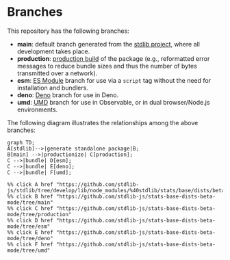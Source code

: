 <!--

@license Apache-2.0

Copyright (c) 2022 The Stdlib Authors.

Licensed under the Apache License, Version 2.0 (the "License");
you may not use this file except in compliance with the License.
You may obtain a copy of the License at

    http://www.apache.org/licenses/LICENSE-2.0

Unless required by applicable law or agreed to in writing, software
distributed under the License is distributed on an "AS IS" BASIS,
WITHOUT WARRANTIES OR CONDITIONS OF ANY KIND, either express or implied.
See the License for the specific language governing permissions and
limitations under the License.

-->

# Branches

This repository has the following branches:

-   **main**: default branch generated from the [stdlib project][stdlib-url], where all development takes place.
-   **production**: [production build][production-url] of the package (e.g., reformatted error messages to reduce bundle sizes and thus the number of bytes transmitted over a network).
-   **esm**: [ES Module][esm-url] branch for use via a `script` tag without the need for installation and bundlers.
-   **deno**: [Deno][deno-url] branch for use in Deno.
-   **umd**: [UMD][umd-url] branch for use in Observable, or in dual browser/Node.js environments.

The following diagram illustrates the relationships among the above branches:

```mermaid
graph TD;
A[stdlib]-->|generate standalone package|B;
B[main] -->|productionize| C[production];
C -->|bundle| D[esm];
C -->|bundle| E[deno];
C -->|bundle| F[umd];

%% click A href "https://github.com/stdlib-js/stdlib/tree/develop/lib/node_modules/%40stdlib/stats/base/dists/beta/mode"
%% click B href "https://github.com/stdlib-js/stats-base-dists-beta-mode/tree/main"
%% click C href "https://github.com/stdlib-js/stats-base-dists-beta-mode/tree/production"
%% click D href "https://github.com/stdlib-js/stats-base-dists-beta-mode/tree/esm"
%% click E href "https://github.com/stdlib-js/stats-base-dists-beta-mode/tree/deno"
%% click F href "https://github.com/stdlib-js/stats-base-dists-beta-mode/tree/umd"
```

[stdlib-url]: https://github.com/stdlib-js/stdlib/tree/develop/lib/node_modules/%40stdlib/stats/base/dists/beta/mode
[production-url]: https://github.com/stdlib-js/stats-base-dists-beta-mode/tree/production
[deno-url]: https://github.com/stdlib-js/stats-base-dists-beta-mode/tree/deno
[umd-url]: https://github.com/stdlib-js/stats-base-dists-beta-mode/tree/umd
[esm-url]: https://github.com/stdlib-js/stats-base-dists-beta-mode/tree/esm